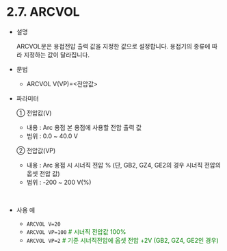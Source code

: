 ﻿# 2.7. ARCVOL  


- 설명 
    
    ARCVOL문은 용접전압 출력 값을 지정한 값으로 설정합니다. 용접기의 종류에 따라 지정하는 값이 달라집니다.



- 문법
    - ARCVOL V(VP)=<전압값>
  
- 파라미터
  
   ① 전압값(V)
     - 내용 : Arc 용접 본 용접에 사용할 전압 출력 값
     - 범위 : 0.0 ~ 40.0 V
  
   ② 전압값(VP)
     - 내용 : Arc 용접 시 시너직 전압 %  (단, GB2, GZ4, GE2의 경우 시너직 전압의 옵셋 전압 값)
     - 범위 : -200 ~ 200 V(%)
     
</br>  

- 사용 예
  
   - ```ARCVOL V=20```
   - ```ARCVOL VP=100```  <span style="color: green"># 시너직 전압값 100%</span>
   - ```ARCVOL VP=2```    <span style="color: green"># 기준 시너직전압에 옵셋 전압 +2V (GB2, GZ4, GE2인 경우)</span>



